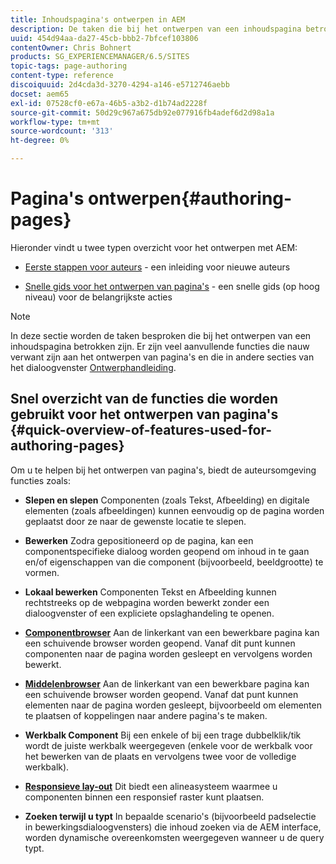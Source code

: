 ```yaml
---
title: Inhoudspagina's ontwerpen in AEM
description: De taken die bij het ontwerpen van een inhoudspagina betrokken zijn.
uuid: 454d94aa-da27-45cb-bbb2-7bfcef103806
contentOwner: Chris Bohnert
products: SG_EXPERIENCEMANAGER/6.5/SITES
topic-tags: page-authoring
content-type: reference
discoiquuid: 2d4cda3d-3270-4294-a146-e5712746aebb
docset: aem65
exl-id: 07528cf0-e67a-46b5-a3b2-d1b74ad2228f
source-git-commit: 50d29c967a675db92e077916fb4adef6d2d98a1a
workflow-type: tm+mt
source-wordcount: '313'
ht-degree: 0%

---
```


# Pagina&#39;s ontwerpen{#authoring-pages}

Hieronder vindt u twee typen overzicht voor het ontwerpen met AEM:

* [Eerste stappen voor auteurs](/help/sites-authoring/first-steps.md) - een inleiding voor nieuwe auteurs

* [Snelle gids voor het ontwerpen van pagina&#39;s](/help/sites-authoring/qg-page-authoring.md) - een snelle gids (op hoog niveau) voor de belangrijkste acties

>[!NOTE]
>
>In deze sectie worden de taken besproken die bij het ontwerpen van een inhoudspagina betrokken zijn. Er zijn veel aanvullende functies die nauw verwant zijn aan het ontwerpen van pagina&#39;s en die in andere secties van het dialoogvenster [Ontwerphandleiding](/help/sites-authoring/home.md).

## Snel overzicht van de functies die worden gebruikt voor het ontwerpen van pagina&#39;s {#quick-overview-of-features-used-for-authoring-pages}

Om u te helpen bij het ontwerpen van pagina&#39;s, biedt de auteursomgeving functies zoals:

* **Slepen en slepen**
Componenten (zoals Tekst, Afbeelding) en digitale elementen (zoals afbeeldingen) kunnen eenvoudig op de pagina worden geplaatst door ze naar de gewenste locatie te slepen.

* **Bewerken**
Zodra gepositioneerd op de pagina, kan een componentspecifieke dialoog worden geopend om inhoud in te gaan en/of eigenschappen van die component (bijvoorbeeld, beeldgrootte) te vormen.

* **Lokaal bewerken**
Componenten Tekst en Afbeelding kunnen rechtstreeks op de webpagina worden bewerkt zonder een dialoogvenster of een expliciete opslaghandeling te openen.

* **[Componentbrowser](/help/sites-authoring/author-environment-tools.md#componentsbrowsertouchoptimizedui)**
Aan de linkerkant van een bewerkbare pagina kan een schuivende browser worden geopend. Vanaf dit punt kunnen componenten naar de pagina worden gesleept en vervolgens worden bewerkt.

* **[Middelenbrowser](/help/sites-authoring/author-environment-tools.md#assetsbrowsertouchoptimizedui)**
Aan de linkerkant van een bewerkbare pagina kan een schuivende browser worden geopend. Vanaf dat punt kunnen elementen naar de pagina worden gesleept, bijvoorbeeld om elementen te plaatsen of koppelingen naar andere pagina&#39;s te maken.

* **Werkbalk Component**
Bij een enkele of bij een trage dubbelklik/tik wordt de juiste werkbalk weergegeven (enkele voor de werkbalk voor het bewerken van de plaats en vervolgens twee voor de volledige werkbalk).

* **[Responsieve lay-out](/help/sites-authoring/responsive-layout.md)**
Dit biedt een alineasysteem waarmee u componenten binnen een responsief raster kunt plaatsen.

* **Zoeken terwijl u typt**
In bepaalde scenario&#39;s (bijvoorbeeld padselectie in bewerkingsdialoogvensters) die inhoud zoeken via de AEM interface, worden dynamische overeenkomsten weergegeven wanneer u de query typt.
